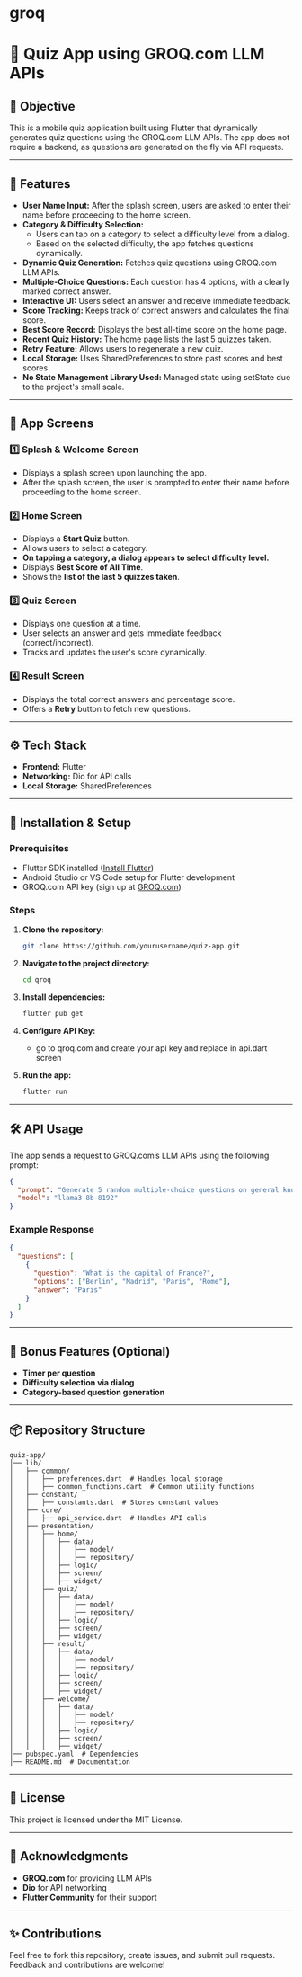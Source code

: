 # groq

# 📱 Quiz App using GROQ.com LLM APIs

## 🎯 Objective
This is a mobile quiz application built using Flutter that dynamically generates quiz questions using the GROQ.com LLM APIs. The app does not require a backend, as questions are generated on the fly via API requests.

---

## 🔧 Features
- **User Name Input:** After the splash screen, users are asked to enter their name before proceeding to the home screen.
- **Category & Difficulty Selection:**
  - Users can tap on a category to select a difficulty level from a dialog.
  - Based on the selected difficulty, the app fetches questions dynamically.
- **Dynamic Quiz Generation:** Fetches quiz questions using GROQ.com LLM APIs.
- **Multiple-Choice Questions:** Each question has 4 options, with a clearly marked correct answer.
- **Interactive UI:** Users select an answer and receive immediate feedback.
- **Score Tracking:** Keeps track of correct answers and calculates the final score.
- **Best Score Record:** Displays the best all-time score on the home page.
- **Recent Quiz History:** The home page lists the last 5 quizzes taken.
- **Retry Feature:** Allows users to regenerate a new quiz.
- **Local Storage:** Uses SharedPreferences to store past scores and best scores.
- **No State Management Library Used:** Managed state using setState due to the project's small scale.

---

## 📱 App Screens
### 1️⃣ Splash & Welcome Screen
- Displays a splash screen upon launching the app.
- After the splash screen, the user is prompted to enter their name before proceeding to the home screen.

### 2️⃣ Home Screen
- Displays a **Start Quiz** button.
- Allows users to select a category.
- **On tapping a category, a dialog appears to select difficulty level.**
- Displays **Best Score of All Time**.
- Shows the **list of the last 5 quizzes taken**.

### 3️⃣ Quiz Screen
- Displays one question at a time.
- User selects an answer and gets immediate feedback (correct/incorrect).
- Tracks and updates the user's score dynamically.

### 4️⃣ Result Screen
- Displays the total correct answers and percentage score.
- Offers a **Retry** button to fetch new questions.

---

## ⚙️ Tech Stack
- **Frontend:** Flutter
- **Networking:** Dio for API calls
- **Local Storage:** SharedPreferences

---

## 🚀 Installation & Setup
### Prerequisites
- Flutter SDK installed ([Install Flutter](https://flutter.dev/docs/get-started/install))
- Android Studio or VS Code setup for Flutter development
- GROQ.com API key (sign up at [GROQ.com](https://www.groq.com/))

### Steps
1. **Clone the repository:**
   ```sh
   git clone https://github.com/yourusername/quiz-app.git
   ```
2. **Navigate to the project directory:**
   ```sh
   cd qroq
   ```
3. **Install dependencies:**
   ```sh
   flutter pub get
   ```
4. **Configure API Key:**
   - go to qroq.com and create your api key and replace in api.dart screen

5. **Run the app:**
   ```sh
   flutter run
   ```

---

## 🛠 API Usage
The app sends a request to GROQ.com’s LLM APIs using the following prompt:
```json
{
  "prompt": "Generate 5 random multiple-choice questions on general knowledge. Each should have a question, 4 options, and the correct answer clearly marked. Return only valid JSON.",
  "model": "llama3-8b-8192"
}
```
### Example Response
```json
{
  "questions": [
    {
      "question": "What is the capital of France?",
      "options": ["Berlin", "Madrid", "Paris", "Rome"],
      "answer": "Paris"
    }
  ]
}
```

---

## 🧠 Bonus Features (Optional)
- **Timer per question**
- **Difficulty selection via dialog**
- **Category-based question generation**

---

## 📦 Repository Structure
```
quiz-app/
│── lib/
│   ├── common/
│   │   ├── preferences.dart  # Handles local storage
│   │   ├── common_functions.dart  # Common utility functions
│   ├── constant/
│   │   ├── constants.dart  # Stores constant values
│   ├── core/
│   │   ├── api_service.dart  # Handles API calls
│   ├── presentation/
│   │   ├── home/
│   │   │   ├── data/
│   │   │   │   ├── model/
│   │   │   │   ├── repository/
│   │   │   ├── logic/
│   │   │   ├── screen/
│   │   │   ├── widget/
│   │   ├── quiz/
│   │   │   ├── data/
│   │   │   │   ├── model/
│   │   │   │   ├── repository/
│   │   │   ├── logic/
│   │   │   ├── screen/
│   │   │   ├── widget/
│   │   ├── result/
│   │   │   ├── data/
│   │   │   │   ├── model/
│   │   │   │   ├── repository/
│   │   │   ├── logic/
│   │   │   ├── screen/
│   │   │   ├── widget/
│   │   ├── welcome/
│   │   │   ├── data/
│   │   │   │   ├── model/
│   │   │   │   ├── repository/
│   │   │   ├── logic/
│   │   │   ├── screen/
│   │   │   ├── widget/
│── pubspec.yaml  # Dependencies
│── README.md  # Documentation
```

---

## 📜 License
This project is licensed under the MIT License.

---

## 🙌 Acknowledgments
- **GROQ.com** for providing LLM APIs
- **Dio** for API networking
- **Flutter Community** for their support

---

## ✨ Contributions
Feel free to fork this repository, create issues, and submit pull requests. Feedback and contributions are welcome!


